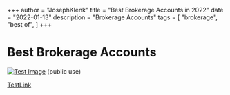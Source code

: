 +++
author = "JosephKlenk"
title = "Best Brokerage Accounts in 2022"
date = "2022-01-13"
description = "Brokerage Accounts"
tags = [
    "brokerage",
    "best of",
]
+++

# Best Brokerage Accounts
[![Test Image](/images/tweet.png)](https://www.twitter.com/JosephKlenk) (public use)

[TestLink](jklenk.com)


